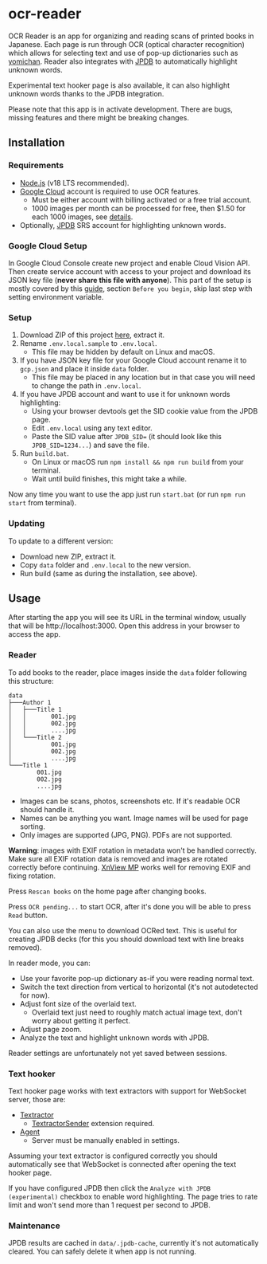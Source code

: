 # ocr-reader

OCR Reader is an app for organizing and reading scans of printed books in Japanese.
Each page is run through OCR (optical character recognition) which allows for selecting text
and use of pop-up dictionaries such as [yomichan](https://github.com/FooSoft/yomichan).
Reader also integrates with [JPDB](https://jpdb.io/) to automatically highlight unknown words.

Experimental text hooker page is also available, it can also highlight unknown words thanks to the
JPDB integration.

Please note that this app is in activate development. There are bugs, missing features and there
might be breaking changes.

## Installation

### Requirements
- [Node.js](https://nodejs.org/en/) (v18 LTS recommended).
- [Google Cloud](https://cloud.google.com/) account is required to use OCR features.
  - Must be either account with billing activated or a free trial account.
  - 1000 images per month can be processed for free, then $1.50 for each 1000 images, see [details](https://cloud.google.com/vision/pricing).
- Optionally, [JPDB](https://jpdb.io/) SRS account for highlighting unknown words.

### Google Cloud Setup

In Google Cloud Console create new project and enable Cloud Vision API. Then create service
account with access to your project and download its JSON key file (**never share this file with anyone**).
This part of the setup is mostly covered by this [guide](https://cloud.google.com/vision/docs/detect-labels-image-client-libraries#before-you-begin),
section `Before you begin`, skip last step with setting environment variable.

### Setup

1. Download ZIP of this project [here](https://github.com/kotcrab/ocr-reader/archive/refs/heads/master.zip), extract it.
2. Rename `.env.local.sample` to `.env.local`.
   - This file may be hidden by default on Linux and macOS.
3. If you have JSON key file for your Google Cloud account rename it to `gcp.json` and place it inside `data` folder.
   - This file may be placed in any location but in that case you will need to change the path in `.env.local`.
4. If you have JPDB account and want to use it for unknown words highlighting:
   - Using your browser devtools get the SID cookie value from the JPDB page.
   - Edit `.env.local` using any text editor.
   - Paste the SID value after `JPDB_SID=` (it should look like this `JPDB_SID=1234...`) and save the file.
5. Run `build.bat`.
   - On Linux or macOS run `npm install && npm run build` from your terminal.
   - Wait until build finishes, this might take a while.

Now any time you want to use the app just run `start.bat` (or run `npm run start` from terminal).

### Updating

To update to a different version:
  - Download new ZIP, extract it.
  - Copy `data` folder and `.env.local` to the new version.
  - Run build (same as during the installation, see above).

## Usage

After starting the app you will see its URL in the terminal window, usually that will
be http://localhost:3000. Open this address in your browser to access the app.

### Reader

To add books to the reader, place images inside the `data` folder following this structure:

```
data
├───Author 1
│   ├───Title 1
│   │       001.jpg
│   │       002.jpg
│   │       ....jpg
│   └───Title 2
│           001.jpg
│           002.jpg
│           ....jpg
└───Title 1
        001.jpg
        002.jpg
        ....jpg
```

- Images can be scans, photos, screenshots etc. If it's readable OCR should handle it.
- Names can be anything you want. Image names will be used for page sorting.
- Only images are supported (JPG, PNG). PDFs are not supported.

**Warning**: images with EXIF rotation in metadata won't be handled correctly.
Make sure all EXIF rotation data is removed and images are rotated correctly before continuing.
[XnView MP](https://www.xnview.com/en/) works well for removing EXIF and fixing rotation.

Press `Rescan books` on the home page after changing books.

Press `OCR pending...` to start OCR, after it's done you will be able to press `Read` button.

You can also use the menu to download OCRed text. This is useful for creating JPDB decks
(for this you should download text with line breaks removed).

In reader mode, you can:
- Use your favorite pop-up dictionary as-if you were reading normal text.
- Switch the text direction from vertical to horizontal (it's not autodetected for now).
- Adjust font size of the overlaid text.
  - Overlaid text just need to roughly match actual image text, don't worry about getting it perfect.
- Adjust page zoom.
- Analyze the text and highlight unknown words with JPDB.

Reader settings are unfortunately not yet saved between sessions.

### Text hooker

Text hooker page works with text extractors with support for WebSocket server, those are:
- [Textractor](https://github.com/Artikash/Textractor)
  - [TextractorSender](https://github.com/KamWithK/TextractorSender) extension required.
- [Agent](https://github.com/0xDC00/agent)
  - Server must be manually enabled in settings.

Assuming your text extractor is configured correctly you should automatically see that
WebSocket is connected after opening the text hooker page.

If you have configured JPDB then click the `Analyze with JPDB (experimental)` checkbox to enable word highlighting.
The page tries to rate limit and won't send more than 1 request per second to JPDB.

### Maintenance

JPDB results are cached in `data/.jpdb-cache`, currently it's not automatically cleared. You can safely delete
it when app is not running.
